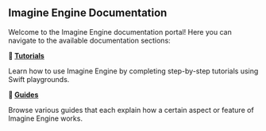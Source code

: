 ## Imagine Engine Documentation

Welcome to the Imagine Engine documentation portal! Here you can navigate to the available documentation sections:

**🚀 [Tutorials](Tutorials)**

Learn how to use Imagine Engine by completing step-by-step tutorials using Swift playgrounds.

**📖 [Guides](Guides)**

Browse various guides that each explain how a certain aspect or feature of Imagine Engine works.


